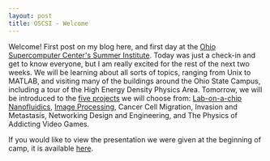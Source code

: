 ```yaml
---
layout: post
title: OSCSI - Welcome
---
```


Welcome! First post on my blog here, and first day at the <a href="https://www.osc.edu/education/si"> Ohio Supercomputer
	Center's Summer Institute</a>. Today was just a check-in and get to know everyone,
but I am really excited for the rest of the next two weeks. We will be learning
about all sorts of topics, ranging from Unix to MATLAB, and visiting many of
the buildings around the Ohio State Campus, including a tour of the High Energy
Density Physics Area. Tomorrow, we will be introduced to the <a href="https://osc.edu/education/si/projects">five projects</a>				we will choose from: <a href="https://www.osc.edu/content/nanofluidics">
	Lab-on-a-chip Nanofluidics</a>, <a href="https://www.osc.edu/education/si/projects/comet">Image
	Processing</a>, Cancer Cell Migration, Invasion and Metastasis, Networking Design
and Engineering, and The Physics of Addicting Video Games.

If you would like to view the presentation we were given at the beginning of camp,
it is available <a href="https://prezi.com/embed/-r93jwp47rha/">here</a>.
